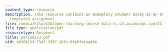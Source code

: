 ```yaml
---
content_type: resource
description: This resource contains an exemplary student essay as an example of a
  completed assignment.
file: /media/https%3A/open-learning-course-data-rc.s3.amazonaws.com/21l-325-small-wonders-staying-alive-spring-2007/ab184233714f3f8716fc6fe6facea49e_periodic3.pdf
file_type: application/pdf
resourcetype: Document
title: periodic3.pdf
uid: ab184233-714f-3f87-16fc-6fe6facea49e
---
```

